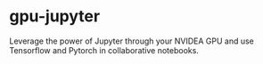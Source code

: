 # gpu-jupyter
Leverage the power of Jupyter through your NVIDEA GPU and use Tensorflow and Pytorch in collaborative notebooks. 
